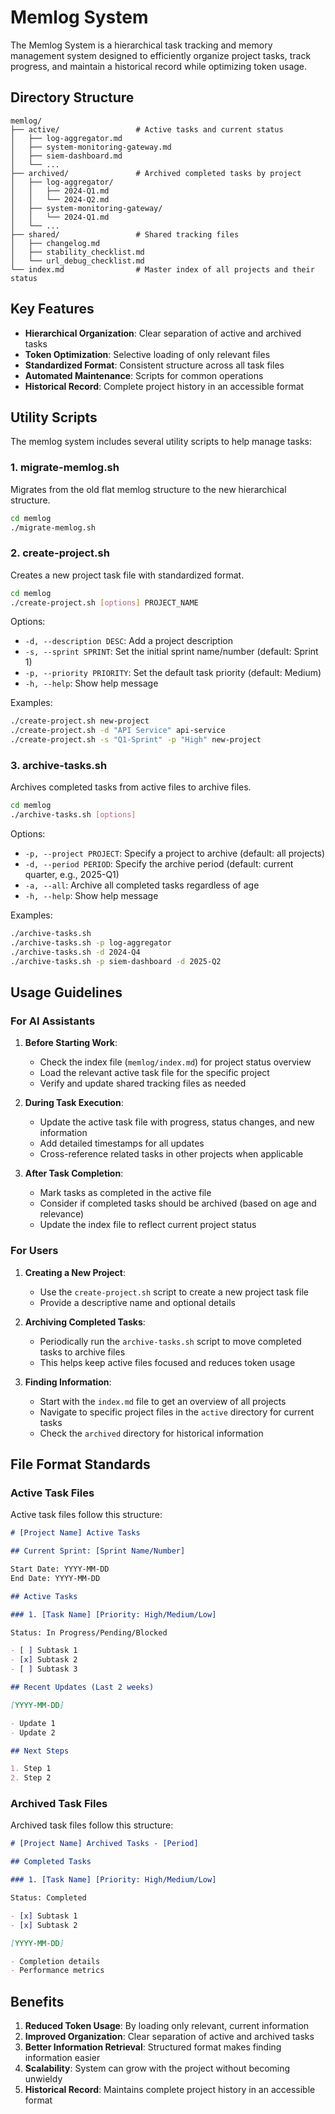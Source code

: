 # Memlog System

The Memlog System is a hierarchical task tracking and memory management system designed to efficiently organize project tasks, track progress, and maintain a historical record while optimizing token usage.

## Directory Structure

```
memlog/
├── active/                 # Active tasks and current status
│   ├── log-aggregator.md
│   ├── system-monitoring-gateway.md
│   ├── siem-dashboard.md
│   └── ...
├── archived/               # Archived completed tasks by project
│   ├── log-aggregator/
│   │   ├── 2024-Q1.md
│   │   └── 2024-Q2.md
│   ├── system-monitoring-gateway/
│   │   └── 2024-Q1.md
│   └── ...
├── shared/                 # Shared tracking files
│   ├── changelog.md
│   ├── stability_checklist.md
│   └── url_debug_checklist.md
└── index.md                # Master index of all projects and their status
```

## Key Features

- **Hierarchical Organization**: Clear separation of active and archived tasks
- **Token Optimization**: Selective loading of only relevant files
- **Standardized Format**: Consistent structure across all task files
- **Automated Maintenance**: Scripts for common operations
- **Historical Record**: Complete project history in an accessible format

## Utility Scripts

The memlog system includes several utility scripts to help manage tasks:

### 1. migrate-memlog.sh

Migrates from the old flat memlog structure to the new hierarchical structure.

```bash
cd memlog
./migrate-memlog.sh
```

### 2. create-project.sh

Creates a new project task file with standardized format.

```bash
cd memlog
./create-project.sh [options] PROJECT_NAME
```

Options:

- `-d, --description DESC`: Add a project description
- `-s, --sprint SPRINT`: Set the initial sprint name/number (default: Sprint 1)
- `-p, --priority PRIORITY`: Set the default task priority (default: Medium)
- `-h, --help`: Show help message

Examples:

```bash
./create-project.sh new-project
./create-project.sh -d "API Service" api-service
./create-project.sh -s "Q1-Sprint" -p "High" new-project
```

### 3. archive-tasks.sh

Archives completed tasks from active files to archive files.

```bash
cd memlog
./archive-tasks.sh [options]
```

Options:

- `-p, --project PROJECT`: Specify a project to archive (default: all projects)
- `-d, --period PERIOD`: Specify the archive period (default: current quarter, e.g., 2025-Q1)
- `-a, --all`: Archive all completed tasks regardless of age
- `-h, --help`: Show help message

Examples:

```bash
./archive-tasks.sh
./archive-tasks.sh -p log-aggregator
./archive-tasks.sh -d 2024-Q4
./archive-tasks.sh -p siem-dashboard -d 2025-Q2
```

## Usage Guidelines

### For AI Assistants

1. **Before Starting Work**:

   - Check the index file (`memlog/index.md`) for project status overview
   - Load the relevant active task file for the specific project
   - Verify and update shared tracking files as needed

2. **During Task Execution**:

   - Update the active task file with progress, status changes, and new information
   - Add detailed timestamps for all updates
   - Cross-reference related tasks in other projects when applicable

3. **After Task Completion**:
   - Mark tasks as completed in the active file
   - Consider if completed tasks should be archived (based on age and relevance)
   - Update the index file to reflect current project status

### For Users

1. **Creating a New Project**:

   - Use the `create-project.sh` script to create a new project task file
   - Provide a descriptive name and optional details

2. **Archiving Completed Tasks**:

   - Periodically run the `archive-tasks.sh` script to move completed tasks to archive files
   - This helps keep active files focused and reduces token usage

3. **Finding Information**:
   - Start with the `index.md` file to get an overview of all projects
   - Navigate to specific project files in the `active` directory for current tasks
   - Check the `archived` directory for historical information

## File Format Standards

### Active Task Files

Active task files follow this structure:

```markdown
# [Project Name] Active Tasks

## Current Sprint: [Sprint Name/Number]

Start Date: YYYY-MM-DD
End Date: YYYY-MM-DD

## Active Tasks

### 1. [Task Name] [Priority: High/Medium/Low]

Status: In Progress/Pending/Blocked

- [ ] Subtask 1
- [x] Subtask 2
- [ ] Subtask 3

## Recent Updates (Last 2 weeks)

[YYYY-MM-DD]

- Update 1
- Update 2

## Next Steps

1. Step 1
2. Step 2
```

### Archived Task Files

Archived task files follow this structure:

```markdown
# [Project Name] Archived Tasks - [Period]

## Completed Tasks

### 1. [Task Name] [Priority: High/Medium/Low]

Status: Completed

- [x] Subtask 1
- [x] Subtask 2

[YYYY-MM-DD]

- Completion details
- Performance metrics
```

## Benefits

1. **Reduced Token Usage**: By loading only relevant, current information
2. **Improved Organization**: Clear separation of active and archived tasks
3. **Better Information Retrieval**: Structured format makes finding information easier
4. **Scalability**: System can grow with the project without becoming unwieldy
5. **Historical Record**: Maintains complete project history in an accessible format
